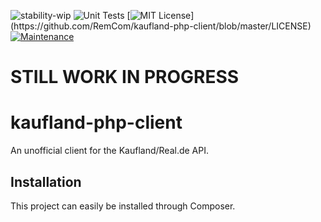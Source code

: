 ![stability-wip](https://img.shields.io/badge/stability-work_in_progress-lightgrey.svg) ![Unit Tests](https://github.com/RemCom/kaufland-php-client/workflows/Unit%20Tests/badge.svg) [![MIT License](https://img.shields.io/apm/l/atomic-design-ui.svg?)](https://github.com/RemCom/kaufland-php-client/blob/master/LICENSE) [![Maintenance](https://img.shields.io/badge/Maintained%3F-yes-green.svg)](https://GitHub.com/Naereen/StrapDown.js/graphs/commit-activity)

# STILL WORK IN PROGRESS

# kaufland-php-client

An unofficial client for the Kaufland/Real.de API.

## Installation
This project can easily be installed through Composer.

